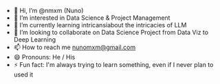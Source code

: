 - 👋 Hi, I’m @nmxm (Nuno)
- 👀 I’m interested in Data Science & Project Management
- 🌱 I’m currently learning intricansiabout the intricacies of LLM
- 💞️ I’m looking to collaborate on Data Science Project from Data Viz to Deep Learning
- 📫 How to reach me nunomxm@gmail.com
- 😄 Pronouns: He / His
- ⚡ Fun fact: I'm always trying to learn something, even if I never plan to used it

<!---
nmxm/nmxm is a ✨ special ✨ repository because its `README.md` (this file) appears on your GitHub profile.
You can click the Preview link to take a look at your changes.
--->
